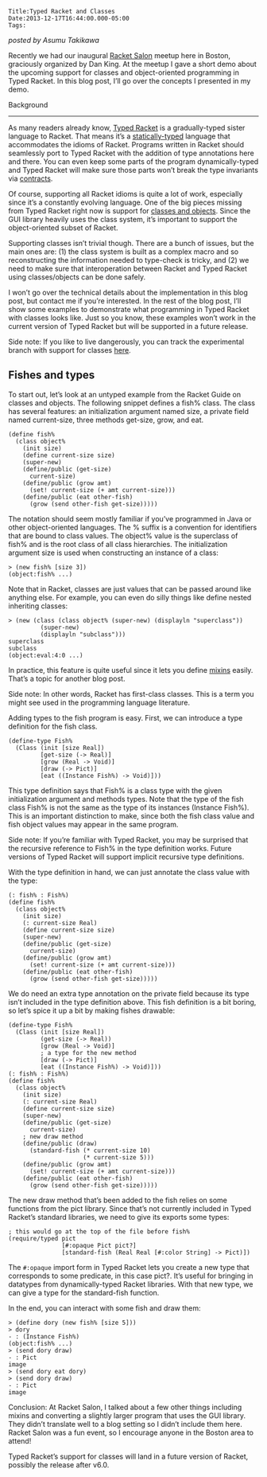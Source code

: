 
    Title:Typed Racket and Classes
    Date:2013-12-17T16:44:00.000-05:00
    Tags:

*posted by Asumu Takikawa*

Recently we had our inaugural [Racket Salon](https://dekvek.com/racket-salon/) meetup here in Boston, graciously organized by Dan King. At the meetup I gave a short demo about the upcoming support for classes and object-oriented programming in Typed Racket. In this blog post, I’ll go over the concepts I presented in my demo.


Background

---
As many readers already know, [Typed Racket](http://www.cs.utah.edu/plt/snapshots/current/doc/ts-guide/index.html) is a gradually-typed sister language to Racket. That means it’s a [statically-typed](http://en.wikipedia.org/wiki/Static_typing#Static_type-checking) language that accommodates the idioms of Racket. Programs written in Racket should seamlessly port to Typed Racket with the addition of type annotations here and there. You can even keep some parts of the program dynamically-typed and Typed Racket will make sure those parts won’t break the type invariants via [contracts](http://www.cs.utah.edu/plt/snapshots/current/doc/guide/contracts.html).



Of course, supporting all Racket idioms is quite a lot of work, especially since it’s a constantly evolving language. One of the big pieces missing from Typed Racket right now is support for [classes and objects](http://www.cs.utah.edu/plt/snapshots/current/doc/guide/classes.html). Since the GUI library heavily uses the class system, it’s important to support the object-oriented subset of Racket.



Supporting classes isn’t trivial though. There are a bunch of issues, but the main ones are: (1) the class system is built as a complex macro and so reconstructing the information needed to type-check is tricky, and (2) we need to make sure that interoperation between Racket and Typed Racket using classes/objects can be done safely.



I won’t go over the technical details about the implementation in this blog post, but contact me if you’re interested. In the rest of the blog post, I’ll show some examples to demonstrate what programming in Typed Racket with classes looks like. Just so you know, these examples won’t work in the current version of Typed Racket but will be supported in a future release.



Side note: If you like to live dangerously, you can track the experimental branch with support for classes [here](https://github.com/takikawa/racket/tree/tr-classes).


Fishes and types
---

To start out, let’s look at an untyped example from the Racket Guide on classes and objects. The following snippet defines a fish% class. The class has several features: an initialization argument named size, a private field named current-size, three methods get-size, grow, and eat.


```racket
(define fish%
  (class object%
    (init size)
    (define current-size size)
    (super-new)
    (define/public (get-size)
      current-size)
    (define/public (grow amt)
      (set! current-size (+ amt current-size)))
    (define/public (eat other-fish)
      (grow (send other-fish get-size)))))
```

The notation should seem mostly familiar if you’ve programmed in Java or other object-oriented languages. The % suffix is a convention for identifiers that are bound to class values. The object% value is the superclass of fish% and is the root class of all class hierarchies. The initialization argument size is used when constructing an instance of a class:



```racket
> (new fish% [size 3])
(object:fish% ...)
```

Note that in Racket, classes are just values that can be passed around like anything else. For example, you can even do silly things like define nested inheriting classes:

```racket
> (new (class (class object% (super-new) (displayln "superclass"))
         (super-new)
         (displayln "subclass")))
superclass
subclass
(object:eval:4:0 ...)
```


In practice, this feature is quite useful since it lets you define [mixins](http://www.cs.utah.edu/plt/snapshots/current/doc/guide/classes.html#%28part._.Mixins%29) easily. That’s a topic for another blog post.



Side note: In other words, Racket has first-class classes. This is a term you might see used in the programming language literature.



Adding types to the fish program is easy. First, we can introduce a type definition for the fish class.


```racket
(define-type Fish%
  (Class (init [size Real])
         [get-size (-> Real)]
         [grow (Real -> Void)]
         [draw (-> Pict)]
         [eat ((Instance Fish%) -> Void)]))
```


This type definition says that Fish% is a class type with the given initialization argument and methods types. Note that the type of the fish class Fish% is not the same as the type of its instances (Instance Fish%). This is an important distinction to make, since both the fish class value and fish object values may appear in the same program.




Side note: If you’re familiar with Typed Racket, you may be surprised that the recursive reference to Fish% in the type definition works. Future versions of Typed Racket will support implicit recursive type definitions.


With the type definition in hand, we can just annotate the class value with the type:


```racket
(: fish% : Fish%)
(define fish%
  (class object%
    (init size)
    (: current-size Real)
    (define current-size size)
    (super-new)
    (define/public (get-size)
      current-size)
    (define/public (grow amt)
      (set! current-size (+ amt current-size)))
    (define/public (eat other-fish)
      (grow (send other-fish get-size)))))
```

We do need an extra type annotation on the private field because its type isn’t included in the type definition above. This fish definition is a bit boring, so let’s spice it up a bit by making fishes drawable:


```racket
(define-type Fish%
  (Class (init [size Real])
         (get-size (-> Real))
         [grow (Real -> Void)]
         ; a type for the new method
         [draw (-> Pict)]
         [eat ((Instance Fish%) -> Void)]))
(: fish% : Fish%)
(define fish%
  (class object%
    (init size)
    (: current-size Real)
    (define current-size size)
    (super-new)
    (define/public (get-size)
      current-size)
    ; new draw method
    (define/public (draw)
      (standard-fish (* current-size 10)
                     (* current-size 5)))
    (define/public (grow amt)
      (set! current-size (+ amt current-size)))
    (define/public (eat other-fish)
      (grow (send other-fish get-size)))))
```

The new draw method that’s been added to the fish relies on some functions from the pict library. Since that’s not currently included in Typed Racket’s standard libraries, we need to give its exports some types:


```racket
; this would go at the top of the file before fish%
(require/typed pict
               [#:opaque Pict pict?]
               [standard-fish (Real Real [#:color String] -> Pict)])

```

The `#:opaque` import form in Typed Racket lets you create a new type that corresponds to some predicate, in this case pict?. It’s useful for bringing in datatypes from dynamically-typed Racket libraries. With that new type, we can give a type for the standard-fish function.



In the end, you can interact with some fish and draw them:



```racket
> (define dory (new fish% [size 5]))
> dory
- : (Instance Fish%)
(object:fish% ...)
> (send dory draw)
- : Pict
image
> (send dory eat dory)
> (send dory draw)
- : Pict
image
```



Conclusion: 
At Racket Salon, I talked about a few other things including mixins and converting a slightly larger program that uses the GUI library. They didn’t translate well to a blog setting so I didn’t include them here. Racket Salon was a fun event, so I encourage anyone in the Boston area to attend!



Typed Racket’s support for classes will land in a future version of Racket, possibly the release after v6.0.